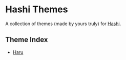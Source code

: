 # Hashi Themes
A collection of themes (made by yours truly) for [Hashi](https://github.com/dev-protocol/hashi-web).

## Theme Index
- [Haru](https://matteusan.github.io/hashi-themes/haru)